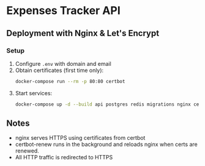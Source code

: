# Expenses Tracker API

## Deployment with Nginx & Let's Encrypt

### Setup

1. Configure `.env` with domain and email
2. Obtain certificates (first time only):
   ```bash
   docker-compose run --rm -p 80:80 certbot
   ```
3. Start services:
    ```bash
    docker-compose up -d --build api postgres redis migrations nginx certbot-renew
    ```

## Notes

- nginx serves HTTPS using certificates from certbot
- certbot-renew runs in the background and reloads nginx when certs are renewed.
- All HTTP traffic is redirected to HTTPS